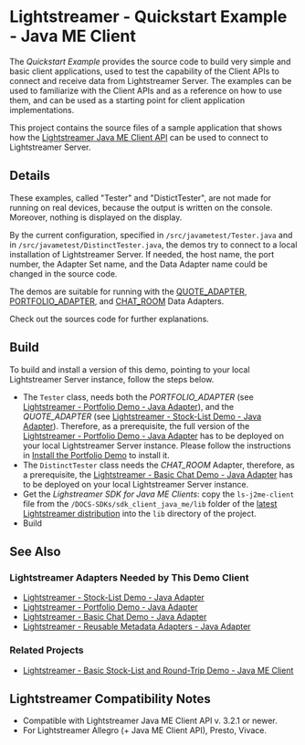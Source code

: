 # Lightstreamer - Quickstart Example - Java ME Client #
<!-- START DESCRIPTION lightstreamer-example-quickstart-client-javame -->

The *Quickstart Example* provides the source code to build very simple and basic client applications, used to test the capability of the Client APIs to connect and receive data from Lightstreamer Server. The examples can be used to familiarize with the Client APIs and as a reference on how to use them, and can be used as a starting point for client application implementations.

This project contains the source files of a sample application that shows how the [Lightstreamer Java ME Client API](http://www.lightstreamer.com/docs/client_javame_api/index.html) can be used to connect to Lightstreamer Server.

<!-- END DESCRIPTION lightstreamer-example-quickstart-client-javame -->

## Details

These examples, called "Tester" and "DistictTester", are not made for running on real devices, because the output is written on the console. Moreover, nothing is displayed on the display.

By the current configuration, specified in `/src/javametest/Tester.java` and in `/src/javametest/DistinctTester.java`, the demos try to connect to a local installation of Lightstreamer Server. If needed, the host name, the port number, the Adapter Set name, and the Data Adapter name could be changed in the source code.

The demos are suitable for running with the [QUOTE_ADAPTER](https://github.com/Weswit/Lightstreamer-example-Stocklist-adapter-java), [PORTFOLIO_ADAPTER](https://github.com/Weswit/Lightstreamer-example-Portfolio-adapter-java), and [CHAT_ROOM](https://github.com/Weswit/Lightstreamer-example-Chat-adapter-java) Data Adapters.

Check out the sources code for further explanations. 

## Build

To build and install a version of this demo, pointing to your local Lightstreamer Server instance, follow the steps below.

* The `Tester` class, needs both the *PORTFOLIO_ADAPTER* (see [Lightstreamer - Portfolio Demo - Java Adapter](https://github.com/Weswit/Lightstreamer-example-Portfolio-adapter-java)), and the *QUOTE_ADAPTER* (see [Lightstreamer - Stock-List Demo - Java Adapter](https://github.com/Weswit/Lightstreamer-example-StockList-adapter-java)). Therefore, as a prerequisite, the full version of the [Lightstreamer - Portfolio Demo - Java Adapter](https://github.com/Weswit/Lightstreamer-example-Portfolio-adapter-java) has to be deployed on your local Lightstreamer Server instance. Please follow the instructions in [Install the Portfolio Demo](https://github.com/Weswit/Lightstreamer-example-Portfolio-adapter-java#install-the-portfolio-demo) to install it.
* The `DistinctTester` class needs the *CHAT_ROOM* Adapter, therefore, as a prerequisite, the [Lightstreamer - Basic Chat Demo - Java Adapter](https://github.com/Weswit/Lightstreamer-example-Chat-adapter-java) has to be deployed on your local Lightstreamer Server instance.
* Get the *Lighstreamer SDK for Java ME Clients*: copy the `ls-j2me-client` file from the `/DOCS-SDKs/sdk_client_java_me/lib` folder of the [latest Lightstreamer distribution](http://www.lightstreamer.com/download) into the `lib` directory of the project.
* Build 

## See Also

### Lightstreamer Adapters Needed by This Demo Client 
<!-- START RELATED_ENTRIES -->

* [Lightstreamer - Stock-List Demo - Java Adapter](https://github.com/Weswit/Lightstreamer-example-Stocklist-adapter-java)
* [Lightstreamer - Portfolio Demo - Java Adapter](https://github.com/Weswit/Lightstreamer-example-Portfolio-adapter-java)
* [Lightstreamer - Basic Chat Demo - Java Adapter](https://github.com/Weswit/Lightstreamer-example-Chat-adapter-java)
* [Lightstreamer - Reusable Metadata Adapters - Java Adapter](https://github.com/Weswit/Lightstreamer-example-ReusableMetadata-adapter-java)

<!-- END RELATED_ENTRIES -->

### Related Projects 

* [Lightstreamer - Basic Stock-List and Round-Trip Demo - Java ME Client](https://github.com/Weswit/Lightstreamer-example-StockList-client-midlet)

## Lightstreamer Compatibility Notes

- Compatible with Lightstreamer Java ME Client API v. 3.2.1 or newer.
- For Lightstreamer Allegro (+ Java ME Client API), Presto, Vivace.
